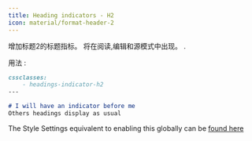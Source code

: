 ```yaml
---
title: Heading indicators - H2
icon: material/format-header-2
---
```


增加标题2的标题指标。 将在阅读,编辑和源模式中出现。
.

用法 :
```md
cssclasses:
    - headings-indicator-h2
---

# I will have an indicator before me
Others headings display as usual
```

The Style Settings equivalent to enabling this globally can be [found here](。/。/Style-Settings/Editor/Typography/headings/index.md#for-heading-2)